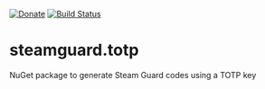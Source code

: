 [![Donate](https://img.shields.io/badge/-%E2%99%A5%20Donate-%23ff69b4)](https://hmlendea.go.ro/fund.html) [![Build Status](https://github.com/hmlendea/steamguard.totp/actions/workflows/dotnet.yml/badge.svg)](https://github.com/hmlendea/steamguard.totp/actions/workflows/dotnet.yml)

# steamguard.totp
NuGet package to generate Steam Guard codes using a TOTP key
